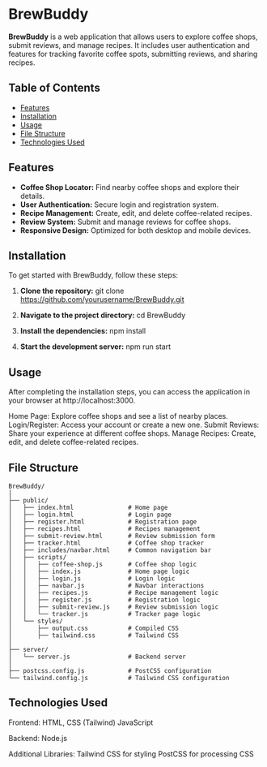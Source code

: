 # BrewBuddy

**BrewBuddy** is a web application that allows users to explore coffee shops, submit reviews, and manage recipes. It includes user authentication and features for tracking favorite coffee spots, submitting reviews, and sharing recipes.

## Table of Contents

- [Features](#features)
- [Installation](#installation)
- [Usage](#usage)
- [File Structure](#file-structure)
- [Technologies Used](#technologies-used)

## Features

- **Coffee Shop Locator:** Find nearby coffee shops and explore their details.
- **User Authentication:** Secure login and registration system.
- **Recipe Management:** Create, edit, and delete coffee-related recipes.
- **Review System:** Submit and manage reviews for coffee shops.
- **Responsive Design:** Optimized for both desktop and mobile devices.

## Installation

To get started with BrewBuddy, follow these steps:

1. **Clone the repository:**
   git clone https://github.com/yourusername/BrewBuddy.git

2. **Navigate to the project directory:**
  cd BrewBuddy
  
3. **Install the dependencies:**
  npm install
   
4. **Start the development server:**
  npm run start

## Usage
After completing the installation steps, you can access the application in your browser at http://localhost:3000.

Home Page: Explore coffee shops and see a list of nearby places.
Login/Register: Access your account or create a new one.
Submit Reviews: Share your experience at different coffee shops.
Manage Recipes: Create, edit, and delete coffee-related recipes.

## File Structure
```plaintext
BrewBuddy/
│
├── public/
│   ├── index.html               # Home page
│   ├── login.html               # Login page
│   ├── register.html            # Registration page
│   ├── recipes.html             # Recipes management
│   ├── submit-review.html       # Review submission form
│   ├── tracker.html             # Coffee shop tracker
│   ├── includes/navbar.html     # Common navigation bar
│   ├── scripts/
│   │   ├── coffee-shop.js       # Coffee shop logic
│   │   ├── index.js             # Home page logic
│   │   ├── login.js             # Login logic
│   │   ├── navbar.js            # Navbar interactions
│   │   ├── recipes.js           # Recipe management logic
│   │   ├── register.js          # Registration logic
│   │   ├── submit-review.js     # Review submission logic
│   │   └── tracker.js           # Tracker page logic
│   └── styles/
│       ├── output.css           # Compiled CSS
│       ├── tailwind.css         # Tailwind CSS
│
├── server/
│   └── server.js                # Backend server
│
├── postcss.config.js            # PostCSS configuration
└── tailwind.config.js           # Tailwind CSS configuration

```

## Technologies Used

Frontend:
HTML, CSS (Tailwind)
JavaScript

Backend:
Node.js

Additional Libraries:
Tailwind CSS for styling
PostCSS for processing CSS

